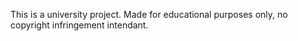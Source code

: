 This is a university project. Made for educational purposes only, no copyright infringement intendant.
